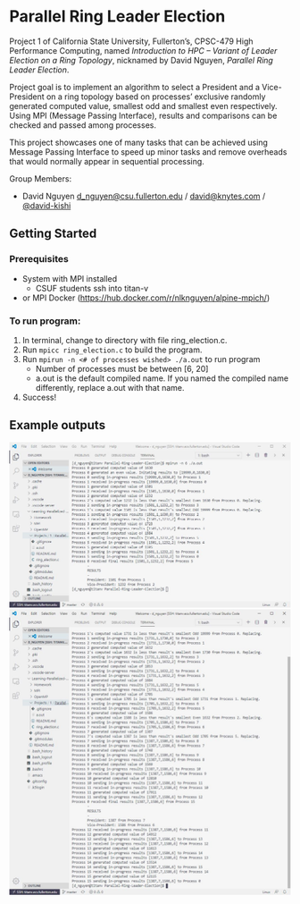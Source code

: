 # Parallel Ring Leader Election
Project 1 of California State University, Fullerton’s, CPSC-479 High Performance Computing, named *Introduction to HPC – Variant of Leader Election on a Ring Topology*, nicknamed by David Nguyen, *Parallel Ring Leader Election*.


Project goal is to implement an algorithm to select a President and a Vice-President on a ring topology based on processes’ exclusive randomly generated computed value, smallest odd and smallest even respectively. Using MPI (Message Passing Interface), results and comparisons can be checked and passed among processes.


This project showcases one of many tasks that can be achieved using Message Passing Interface to speed up minor tasks and remove overheads that would normally appear in sequential processing.

Group Members:
- David Nguyen d_nguyen@csu.fullerton.edu / david@knytes.com / [@david-kishi](www.github.com/david-kishi)

## Getting Started

### Prerequisites
- System with MPI installed
    - CSUF students ssh into titan-v
- or MPI Docker (https://hub.docker.com/r/nlknguyen/alpine-mpich/)

### To run program:
1. In terminal, change to directory with file ring_election.c.
2. Run `mpicc ring_election.c` to build the program.
3. Run `mpirun -n <# of processes wished> ./a.out` to run program
    - Number of processes must be between [6, 20]
    - a.out is the default compiled name. If you named the compiled name differently,
replace a.out with that name.
4. Success!

## Example outputs
![6 Processes](imgs/RingN6.JPG)
![12 Processes](imgs/RingN12.JPG)